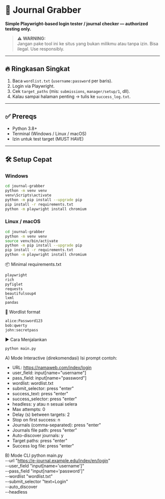 # 📘 Journal Grabber

**Simple Playwright-based login tester / journal checker — authorized testing only.**

> ⚠️ **WARNING:**  
> Jangan pake tool ini ke situs yang bukan milikmu atau tanpa izin. Bisa ilegal. Use responsibly.

---

## 🔥 Ringkasan Singkat
1. Baca `wordlist.txt` (`username:password` per baris).  
2. Login via Playwright.  
3. Cek `target_paths` (mis: `submissions`, `manager/setup/1`, dll).  
4. Kalau sampai halaman penting → tulis ke `success_log.txt`.  

---

## ✅ Prereqs
- Python 3.8+  
- Terminal (Windows / Linux / macOS)  
- Izin untuk test target (MUST HAVE)

---

## 🛠️ Setup Cepat

### Windows
```bash
cd journal-grabber
python -m venv venv
venv\Scripts\activate
python -m pip install --upgrade pip
pip install -r requirements.txt
python -m playwright install chromium

```
### Linux / macOS
```bash
cd journal-grabber
python -m venv venv
source venv/bin/activate
python -m pip install --upgrade pip
pip install -r requirements.txt
python -m playwright install chromium

```
📦 Minimal requirements.txt
```bash
playwright
rich
pyfiglet
requests
beautifulsoup4
lxml
pandas

```
📄 Wordlist format
```bash
alice:Password123
bob:qwerty
john:secretpass

```
▶️ Cara Menjalankan
```bash
python main.py
```
A) Mode Interactive (direkomendasi)
Isi prompt contoh:

- URL: https://namaweb.com/index/login
- user_field: input[name="username"]
- pass_field: input[name="password"]
- wordlist: wordlist.txt
- submit_selector: press "enter"
- success_text: press "enter"
- success_selector: press "enter"
- headless: y atau n sesuai selera
- Max attempts: 0
- Delay (s) between targets: 2
- Stop on first success: n
- Journals (comma-separated): press "enter"
- Journals file path: press "enter"
- Auto-discover journals: y
- Target paths: press "enter"
- Success log file: press "enter"

B) Mode CLI
python main.py \
  --url "https://e-journal.example.edu/index/en/login" \
  --user_field "input[name='username']" \
  --pass_field "input[name='password']" \
  --wordlist "wordlist.txt" \
  --submit_selector "text=Login" \
  --auto_discover \
  --headless
